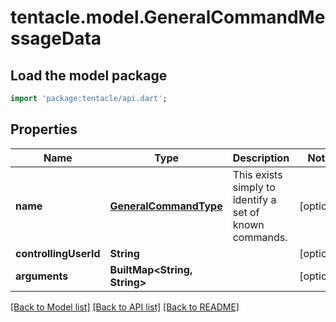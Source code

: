 # tentacle.model.GeneralCommandMessageData

## Load the model package
```dart
import 'package:tentacle/api.dart';
```

## Properties
Name | Type | Description | Notes
------------ | ------------- | ------------- | -------------
**name** | [**GeneralCommandType**](GeneralCommandType.md) | This exists simply to identify a set of known commands. | [optional] 
**controllingUserId** | **String** |  | [optional] 
**arguments** | **BuiltMap&lt;String, String&gt;** |  | [optional] 

[[Back to Model list]](../README.md#documentation-for-models) [[Back to API list]](../README.md#documentation-for-api-endpoints) [[Back to README]](../README.md)


